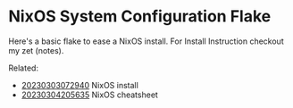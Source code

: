 # NixOS System Configuration Flake

Here's a basic flake to ease a NixOS install. For Install Instruction checkout my zet (notes).

Related:

* [20230303072940](https://github.com/SimonWoodtli/zet/tree/main/20230303072940) NixOS install
* [20230304205635](https://github.com/SimonWoodtli/zet/tree/main/20230304205635) NixOS cheatsheet
